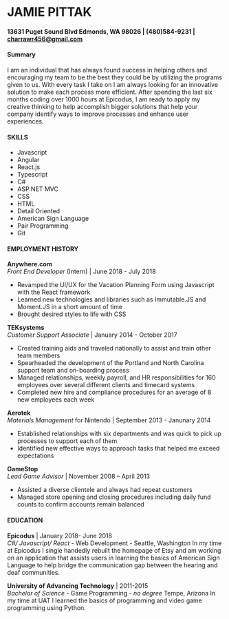 # JAMIE PITTAK
#### 13631 Puget Sound Blvd Edmonds, WA 98026      |      (480)584-9231      |      charrawr456@gmail.com

#### Summary
I am an individual that has always found success in helping others and encouraging my team to be the best they could be by utilizing the programs given to us. With every task I take on I am always looking for an innovative solution to make each process more efficient. After spending the last six months coding over 1000 hours at Epicodus, I am ready to apply my creative thinking to help accomplish bigger solutions that help your company identify ways to improve processes and enhance user experiences.
	
#### SKILLS
* Javascript
* Angular 
* React.js
* Typescript
* C# 
* ASP.NET MVC
* CSS
* HTML
* Detail Oriented
* American Sign Language
* Pair Programming
* Git
	
#### EMPLOYMENT HISTORY
**Anywhere.com**  
_Front End Developer_ (Intern) | June 2018 - July 2018
* Revamped the UI/UX for the Vacation Planning Form using Javascript with the React framework
* Learned new technologies and libraries such as Immutable.JS and Moment.JS in a short amount of time
* Brought desired styles to life with CSS

**TEKsystems**  
_Customer Support Associate_ | January 2014 - October 2017
* Created training aids and traveled nationally to assist and train other team members
* Spearheaded the development of the Portland and North Carolina support team and on-boarding process
* Managed relationships, weekly payroll, and HR responsibilities for 160 employees over several different clients and timecard systems
* Completed new hire and compliance procedures for an average of 8 new employees each week 

**Aerotek**  
_Materials Management_ for Nintendo | September 2013 - Janunary 2014
* Established relationships with six departments and was quick to pick up processes to support each of them
* Identified new effective ways to approach tasks that helped me exceed expectations 

**GameStop**  
_Lead Game Advisor_ | November 2008 – April 2013			
* Assisted a diverse clientele and always had repeat customers
* Managed store opening and closing procedures including daily fund counts to confirm accounts remain balanced

#### EDUCATION
**Epicodus** | January 2018- June 2018  
_C#/ Javascript/ React_ - Web Development -     Seattle, Washington
In my time at Epicodus I single handedly rebuilt the homepage of Etsy and am working on an application that assists users in learning the basics of American Sign Language to help bridge the communication gap between the hearing and deaf communities.

**University of Advancing Technology** | 2011-2015  
_Bachelor of Science_ - Game Programming - _no degree_	Tempe, Arizona
In my time at UAT I learned the basics of programming and video game programming using Python.
